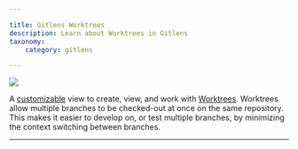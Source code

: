 ```yaml
---

title: Gitlens Worktrees
description: Learn about Worktrees in Gitlens
taxonomy:
    category: gitlens

---
```


<img src="/wp-content/uploads/worktrees-view.png" class="help-center-img img-bordered">

A [customizable](gitlens/gitlens-settings/#worktrees-view-settings) view to create, view, and work with <a href="https://www.gitkraken.com/learn/git/git-worktree" target="_blank">Worktrees</a>. Worktrees allow multiple branches to be checked-out at once on the same repository. This makes it easier to develop on, or test multiple branches, by minimizing the context switching between branches.

***